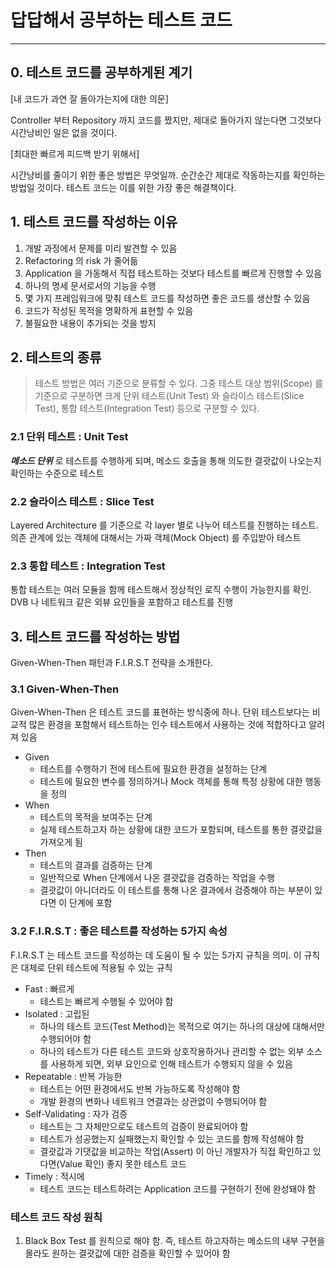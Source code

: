 # 답답해서 공부하는 테스트 코드

---

## 0. 테스트 코드를 공부하게된 계기

[내 코드가 과연 잘 돌아가는지에 대한 의문]

Controller 부터 Repository 까지 코드를 짰지만, 제대로 돌아가지 않는다면 그것보다 시간낭비인 일은 없을 것이다.

[최대한 빠르게 피드백 받기 위해서]

시간낭비를 줄이기 위한 좋은 방법은 무엇일까. 순간순간 제대로 작동하는지를 확인하는 방법일 것이다. 테스트 코드는 이를 위한 가장 좋은 해결책이다.

## 1. 테스트 코드를 작성하는 이유

1. 개발 과정에서 문제를 미리 발견할 수 있음
2. Refactoring 의 risk 가 줄어듦
3. Application 을 가동해서 직접 테스트하는 것보다 테스트를 빠르게 진행할 수 있음
4. 하나의 명세 문서로서의 기능을 수행
5. 몇 가지 프레임워크에 맞춰 테스트 코드를 작성하면 좋은 코드를 생산할 수 있음
6. 코드가 작성된 목적을 명확하게 표현할 수 있음
7. 불필요한 내용이 추가되는 것을 방지

## 2. 테스트의 종류

> 테스트 방법은 여러 기준으로 분류할 수 있다. 그중 테스트 대상 범위(Scope) 를 기준으로 구분하면 크게 단위 테스트(Unit Test) 와 슬라이스 테스트(Slice Test), 통합 테스트(Integration Test) 등으로 구분할 수 있다.

### 2.1 단위 테스트 : Unit Test

***메소드 단위*** 로 테스트를 수행하게 되며, 메소드 호출을 통해 의도한 결괏값이 나오는지 확인하는 수준으로 테스트

### 2.2 슬라이스 테스트 : Slice Test

Layered Architecture 를 기준으로 각 layer 별로 나누어 테스트를 진행하는 테스트. 의존 관계에 있는 객체에 대해서는 가짜 객체(Mock Object) 를 주입받아 테스트

### 2.3 통합 테스트 : Integration Test

통합 테스트는 여러 모듈을 함께 테스트해서 정상적인 로직 수행이 가능한지를 확인. DVB 나 네트워크 같은 외뷰 요인들을 포함하고 테스트를 진행

## 3. 테스트 코드를 작성하는 방법

Given-When-Then 패턴과 F.I.R.S.T 전략을 소개한다.

### 3.1 Given-When-Then

Given-When-Then 은 테스트 코드를 표현하는 방식중에 하나. 단위 테스트보다는 비교적 많은 환경을 포함해서 테스트하는 인수 테스트에서 사용하는 것에 적합하다고 알려져 있음

* Given
    * 테스트를 수행하기 전에 테스트에 필요한 환경을 설정하는 단계
    * 테스트에 필요한 변수를 정의하거나 Mock 객체를 통해 특정 상황에 대한 행동을 정의
* When
    * 테스트의 목적을 보여주는 단계
    * 실제 테스트하고자 하는 상황에 대한 코드가 포함되며, 테스트를 통한 결괏값을 가져오게 됨
* Then
    * 테스트의 결과를 검증하는 단계
    * 일반적으로 When 단계에서 나온 결괏값을 검증하는 작업을 수행
    * 결괏값이 아니더라도 이 테스트를 통해 나온 결과에서 검증해야 하는 부분이 있다면 이 단계에 포함

### 3.2 F.I.R.S.T : 좋은 테스트를 작성하는 5가지 속성

F.I.R.S.T 는 테스트 코드를 작성하는 데 도움이 될 수 있는 5가지 규칙을 의미. 이 규칙은 대체로 단위 테스트에 적용될 수 있는 규칙

* Fast : 빠르게
    * 테스트는 빠르게 수행될 수 있어야 함
* Isolated : 고립된
    * 하나의 테스트 코드(Test Method)는 목적으로 여기는 하나의 대상에 대해서만 수행되어야 함
    * 하나의 테스트가 다른 테스트 코드와 상호작용하거나 관리할 수 없는 외부 소스를 사용하게 되면, 외부 요인으로 인해 테스트가 수행되지 않을 수 있음
* Repeatable : 반복 가능한
    * 테스트는 어떤 환경에서도 반복 가능하도록 작성해야 함
    * 개발 환경의 변화나 네트워크 연결과는 상관없이 수행되어야 함
* Self-Validating : 자가 검증
    * 테스트는 그 자체만으로도 테스트의 검증이 완료되어야 함
    * 테스트가 성공했는지 실패했는지 확인할 수 있는 코드를 함께 작성해야 함
    * 결괏값과 기댓값을 비교하는 작업(Assert) 이 아닌 개발자가 직접 확인하고 있다면(Value 확인) 좋지 못한 테스트 코드
* Timely : 적시에
    * 테스트 코드는 테스트하려는 Application 코드를 구현하기 전에 완성돼야 함

### 테스트 코드 작성 원칙

1. Black Box Test 를 원칙으로 해야 함. 즉, 테스트 하고자하는 메소드의 내부 구현을 몰라도 원하는 결괏값에 대한 검증을 확인할 수 있어야 함